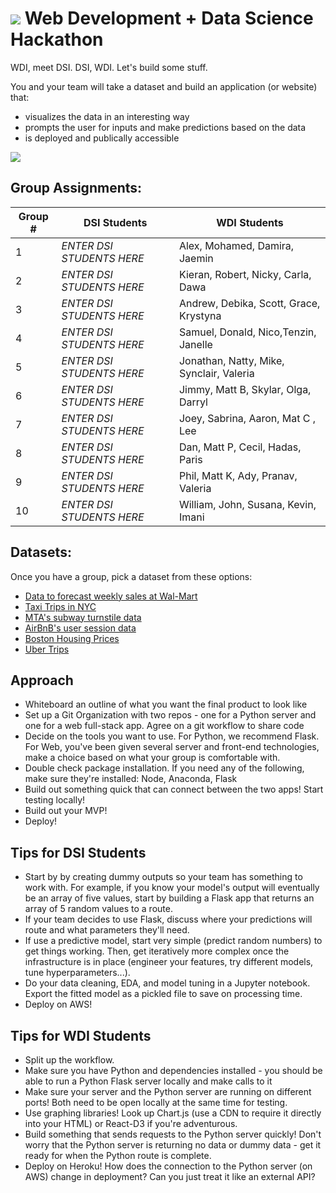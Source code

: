 # ![](https://ga-dash.s3.amazonaws.com/production/assets/logo-9f88ae6c9c3871690e33280fcf557f33.png) Web Development + Data Science Hackathon

WDI, meet DSI. DSI, WDI. Let's build some stuff.

You and your team will take a dataset and build an application (or website) that:
- visualizes the data in an interesting way
- prompts the user for inputs and make predictions based on the data
- is deployed and publically accessible

![](http://pppre.s3.amazonaws.com/2e5adf67004f3eea/5bf13f68c7e34663baf32d1e22cb4fef.jpg)

## Group Assignments:

| Group # | DSI Students | WDI Students |
|---------|--------------|--------------|
| 1 | _ENTER DSI STUDENTS HERE_ | Alex, Mohamed, Damira, Jaemin |
| 2 | _ENTER DSI STUDENTS HERE_ | Kieran, Robert, Nicky, Carla, Dawa |
| 3 | _ENTER DSI STUDENTS HERE_ | Andrew, Debika, Scott, Grace, Krystyna |  
| 4 | _ENTER DSI STUDENTS HERE_ | Samuel, Donald, Nico,Tenzin, Janelle |
| 5 | _ENTER DSI STUDENTS HERE_ | Jonathan, Natty, Mike, Synclair,  Valeria |
| 6 | _ENTER DSI STUDENTS HERE_ | Jimmy, Matt B, Skylar, Olga, Darryl | 
| 7 | _ENTER DSI STUDENTS HERE_ | Joey, Sabrina, Aaron, Mat C , Lee |
| 8 | _ENTER DSI STUDENTS HERE_ | Dan, Matt P, Cecil, Hadas, Paris |
| 9 | _ENTER DSI STUDENTS HERE_ | Phil, Matt K, Ady, Pranav, Valeria |
| 10 | _ENTER DSI STUDENTS HERE_ | William, John, Susana, Kevin, Imani |


## Datasets:
Once you have a group, pick a dataset from these options:
* [Data to forecast weekly sales at Wal-Mart](https://www.kaggle.com/c/walmart-recruiting-store-sales-forecasting/data)
* [Taxi Trips in NYC](http://www.nyc.gov/html/tlc/html/about/trip_record_data.shtml)
* [MTA's subway turnstile data](http://web.mta.info/developers/turnstile.html)
* [AirBnB's user session data](http://databits.io/challenges/airbnb-user-pathways-challenge)
* [Boston Housing Prices](https://archive.ics.uci.edu/ml/datasets/Housing)
* [Uber Trips](https://github.com/fivethirtyeight/uber-tlc-foil-response)



## Approach
- Whiteboard an outline of what you want the final product to look like
- Set up a Git Organization with two repos - one for a Python server and one for a web full-stack app. Agree on a git workflow to share code
- Decide on the tools you want to use. For Python, we recommend Flask. For Web, you've been given several server and front-end technologies, make a choice based on what your group is comfortable with.
- Double check package installation. If you need any of the following, make sure they're installed: Node, Anaconda, Flask
- Build out something quick that can connect between the two apps! Start testing locally!
- Build out your MVP!
- Deploy!

## Tips for DSI Students
- Start by by creating dummy outputs so your team has something to work with. For example, if you know your model's output will eventually be an array of five values, start by building a Flask app that returns an array of 5 random values to a route.
- If your team decides to use Flask, discuss where your predictions will route and what parameters they'll need.
- If use a predictive model, start very simple (predict random numbers) to get things working. Then, get iteratively more complex once the infrastructure is in place (engineer your features, try different models, tune hyperparameters...).
- Do your data cleaning, EDA, and model tuning in a Jupyter notebook. Export the fitted model as a pickled file to save on processing time.
- Deploy on AWS!

## Tips for WDI Students
- Split up the workflow.
- Make sure you have Python and dependencies installed - you should be able to run a Python Flask server locally and make calls to it
- Make sure your server and the Python server are running on different ports! Both need to be open locally at the same time for testing.
- Use graphing libraries! Look up Chart.js (use a CDN to require it directly into your HTML) or React-D3 if you're adventurous.
- Build something that sends requests to the Python server quickly! Don't worry that the Python server is returning no data or dummy data - get it ready for when the Python route is complete.
- Deploy on Heroku! How does the connection to the Python server (on AWS) change in deployment? Can you just treat it like an external API?
